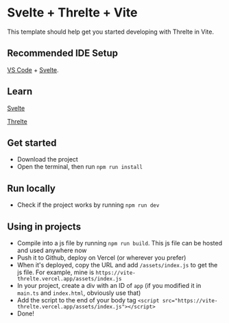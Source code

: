 # Svelte + Threlte + Vite

This template should help get you started developing with Threlte in Vite.

## Recommended IDE Setup

[VS Code](https://code.visualstudio.com/) + [Svelte](https://marketplace.visualstudio.com/items?itemName=svelte.svelte-vscode).

## Learn

[Svelte](https://svelte.dev/tutorial/basics)

[Threlte](https://threlte.xyz/getting-started#installation)

## Get started

- Download the project 
- Open the terminal, then run `npm run install`

## Run locally

- Check if the project works by running `npm run dev`

## Using in projects

- Compile into a js file by running `npm run build`. This js file can be hosted and used anywhere now
- Push it to Github, deploy on Vercel (or wherever you prefer)
- When it's deployed, copy the URL and add `/assets/index.js` to get the js file. For example, mine is `https://vite-threlte.vercel.app/assets/index.js`
- In your project, create a div with an ID of `app` (if you modified it in `main.ts` and `index.html`, obviously use that)
- Add the script to the end of your body tag `<script src="https://vite-threlte.vercel.app/assets/index.js"></script>`
- Done!